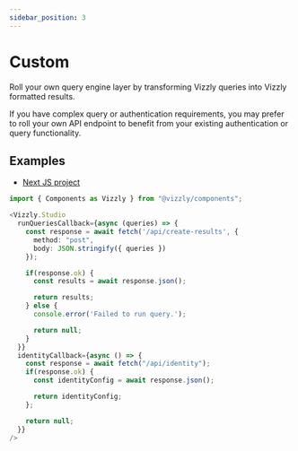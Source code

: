 ```yaml
---
sidebar_position: 3
---
```


# Custom

Roll your own query engine layer by transforming Vizzly queries into Vizzly formatted results.

If you have complex query or authentication requirements, you may prefer to roll your own API endpoint
to benefit from your existing authentication or query functionality.


## Examples
- [Next JS project](https://github.com/vizzly-co/library-examples/blob/c1906a671aab4c050e90e1c8bd4a489790d2545e/examples/static-next-js/pages/custom.jsx)

```typescript
import { Components as Vizzly } from "@vizzly/components";

<Vizzly.Studio
  runQueriesCallback={async (queries) => {
    const response = await fetch('/api/create-results', {
      method: "post",
      body: JSON.stringify({ queries })
    });

    if(response.ok) {
      const results = await response.json();

      return results;
    } else {
      console.error('Failed to run query.');

      return null;
    }
  }}
  identityCallback={async () => {
    const response = await fetch("/api/identity");
    if(response.ok) {
      const identityConfig = await response.json();

      return identityConfig;
    };

    return null;
  }}
/>
```